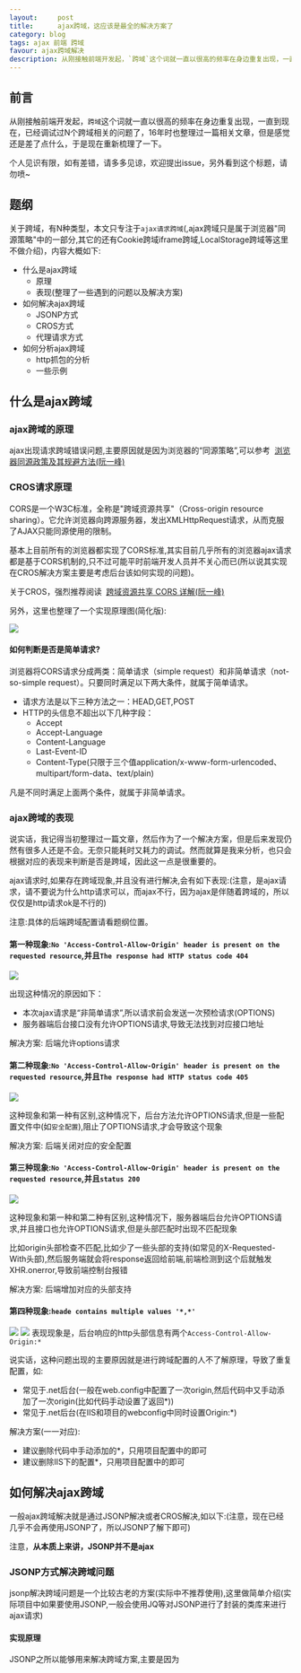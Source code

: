 ```yaml
---
layout:     post
title:      ajax跨域，这应该是最全的解决方案了
category: blog
tags: ajax 前端 跨域
favour: ajax跨域解决
description: 从刚接触前端开发起，`跨域`这个词就一直以很高的频率在身边重复出现，一直到现在，已经调试过N个跨域相关的问题了，16年时也整理过一篇相关文章，但是感觉还是差了点什么，于是现在重新梳理了一下。
---
```


## 前言
从刚接触前端开发起，`跨域`这个词就一直以很高的频率在身边重复出现，一直到现在，已经调试过N个跨域相关的问题了，16年时也整理过一篇相关文章，但是感觉还是差了点什么，于是现在重新梳理了一下。

个人见识有限，如有差错，请多多见谅，欢迎提出issue，另外看到这个标题，请勿喷~

## 题纲
关于跨域，有N种类型，本文只专注于`ajax请求跨域`(,ajax跨域只是属于浏览器"同源策略"中的一部分,其它的还有Cookie跨域iframe跨域,LocalStorage跨域等这里不做介绍)，内容大概如下:

* 什么是ajax跨域
  * 原理
  * 表现(整理了一些遇到的问题以及解决方案)
* 如何解决ajax跨域
  * JSONP方式
  * CROS方式
  * 代理请求方式
* 如何分析ajax跨域
  * http抓包的分析
  * 一些示例

## 什么是ajax跨域

### ajax跨域的原理
ajax出现请求跨域错误问题,主要原因就是因为浏览器的“同源策略”,可以参考
 [浏览器同源政策及其规避方法(阮一峰)](http://app.epoint.com.cn/doc.web.crossPlatformGroup//html/ajax/doc_ajax_crossDomain.html?#crossDomain_sameOriginPolicy)

### CROS请求原理
CORS是一个W3C标准，全称是"跨域资源共享"（Cross-origin resource sharing）。它允许浏览器向跨源服务器，发出XMLHttpRequest请求，从而克服了AJAX只能同源使用的限制。

基本上目前所有的浏览器都实现了CORS标准,其实目前几乎所有的浏览器ajax请求都是基于CORS机制的,只不过可能平时前端开发人员并不关心而已(所以说其实现在CROS解决方案主要是考虑后台该如何实现的问题)。

关于CROS，强烈推荐阅读 
[跨域资源共享 CORS 详解(阮一峰)](http://app.epoint.com.cn/doc.web.crossPlatformGroup//html/ajax/doc_ajax_crossDomain.html?#crossDomain_crosPrinciple)

另外，这里也整理了一个实现原理图(简化版):

![](https://dailc.github.io/staticResource/blog/basicKnowledge/ajax/img/img_ajax_crossDomain_5.png)

#### 如何判断是否是简单请求?
浏览器将CORS请求分成两类：简单请求（simple request）和非简单请求（not-so-simple request）。只要同时满足以下两大条件，就属于简单请求。

* 请求方法是以下三种方法之一：HEAD,GET,POST
* HTTP的头信息不超出以下几种字段：
  * Accept
  * Accept-Language
  * Content-Language
  * Last-Event-ID
  * Content-Type(只限于三个值application/x-www-form-urlencoded、     multipart/form-data、text/plain)

凡是不同时满足上面两个条件，就属于非简单请求。

### ajax跨域的表现
说实话，我记得当初整理过一篇文章，然后作为了一个解决方案，但是后来发现仍然有很多人还是不会。无奈只能耗时又耗力的调试。然而就算是我来分析，也只会根据对应的表现来判断是否是跨域，因此这一点是很重要的。

ajax请求时,如果存在跨域现象,并且没有进行解决,会有如下表现:(注意，是ajax请求，请不要说为什么http请求可以，而ajax不行，因为ajax是伴随着跨域的，所以仅仅是http请求ok是不行的)

注意:具体的后端跨域配置请看题纲位置。

#### 第一种现象:`No 'Access-Control-Allow-Origin' header is present on the requested resource`,并且`The response had HTTP status code 404`

![](https://dailc.github.io/staticResource/blog/basicKnowledge/ajax/img/img_ajax_crossDomain_1.png)

出现这种情况的原因如下：

* 本次ajax请求是“非简单请求”,所以请求前会发送一次预检请求(OPTIONS)
* 服务器端后台接口没有允许OPTIONS请求,导致无法找到对应接口地址

解决方案: 后端允许options请求

#### 第二种现象:`No 'Access-Control-Allow-Origin' header is present on the requested resource`,并且`The response had HTTP status code 405`

![](https://dailc.github.io/staticResource/blog/basicKnowledge/ajax/img/img_ajax_crossDomain_2.png)

这种现象和第一种有区别,这种情况下，后台方法允许OPTIONS请求,但是一些配置文件中(如`安全配置`),阻止了OPTIONS请求,才会导致这个现象

解决方案: 后端关闭对应的安全配置

#### 第三种现象:`No 'Access-Control-Allow-Origin' header is present on the requested resource`,并且`status 200`

![](https://dailc.github.io/staticResource/blog/basicKnowledge/ajax/img/img_ajax_crossDomain_3.png)

这种现象和第一种和第二种有区别,这种情况下，服务器端后台允许OPTIONS请求,并且接口也允许OPTIONS请求,但是头部匹配时出现不匹配现象

比如origin头部检查不匹配,比如少了一些头部的支持(如常见的X-Requested-With头部),然后服务端就会将response返回给前端,前端检测到这个后就触发XHR.onerror,导致前端控制台报错

解决方案: 后端增加对应的头部支持

#### 第四种现象:`heade contains multiple values '*,*'`

![](https://dailc.github.io/staticResource/blog/basicKnowledge/ajax/img/img_ajax_crossDomain_10.png)
![](https://dailc.github.io/staticResource/blog/basicKnowledge/ajax/img/img_ajax_crossDomain_11.png)
表现现象是，后台响应的http头部信息有两个`Access-Control-Allow-Origin:*`

说实话，这种问题出现的主要原因就是进行跨域配置的人不了解原理，导致了重复配置，如:

* 常见于.net后台(一般在web.config中配置了一次origin,然后代码中又手动添加了一次origin(比如代码手动设置了返回*))
* 常见于.net后台(在IIS和项目的webconfig中同时设置Origin:*)

解决方案(一一对应):

* 建议删除代码中手动添加的*，只用项目配置中的即可
* 建议删除IIS下的配置*，只用项目配置中的即可

## 如何解决ajax跨域
一般ajax跨域解决就是通过JSONP解决或者CROS解决,如以下:(注意，现在已经几乎不会再使用JSONP了，所以JSONP了解下即可)

注意，**从本质上来讲，JSONP并不是ajax**

### JSONP方式解决跨域问题
jsonp解决跨域问题是一个比较古老的方案(实际中不推荐使用),这里做简单介绍(实际项目中如果要使用JSONP,一般会使用JQ等对JSONP进行了封装的类库来进行ajax请求)

#### 实现原理
JSONP之所以能够用来解决跨域方案,主要是因为 <script> 脚本拥有跨域能力,而JSONP正是利用这一点来实现。具体原理如图

![](https://dailc.github.io/staticResource/blog/basicKnowledge/ajax/img/img_ajax_crossDomain_4.png)

#### 实现流程
JSONP的实现步骤大致如下(参考了来源中的文章)

* 客户端网页网页通过添加一个<script>元素，向服务器请求JSON数据，这种做法不受同源政策限制
  
```
function addScriptTag(src) {
  var script = document.createElement('script');
  script.setAttribute("type","text/javascript");
  script.src = src;
  document.body.appendChild(script);
}

window.onload = function () {
  addScriptTag('http://example.com/ip?callback=foo');
}

function foo(data) {
  console.log('response data: ' + JSON.stringify(data));
};						
	
```
请求时,接口地址是作为构建出的脚本标签的src的,这样,当脚本标签构建出来时,最终的src是接口返回的内容
* 服务端对应的接口在返回参数外面添加函数包裹层

```
foo({
  "test": "testData"
});						
```

* 由于<script>元素请求的脚本，直接作为代码运行。这时，只要浏览器定义了foo函数，该函数就会立即调用。作为参数的JSON数据被视为JavaScript对象，而不是字符串，因此避免了使用JSON.parse的步骤。
注意,一般的JSONP接口和普通接口返回数据是有区别的,所以接口如果要做JSONO兼容,需要进行判断是否有对应callback关键字参数,如果有则是JSONP请求,返回JSONP数据,否则返回普通数据

**使用注意**
基于JSONP的实现原理,所以JSONP只能是“GET”请求,不能进行较为复杂的POST和其它请求,所以遇到那种情况,就得参考下面的CROS解决跨域了(所以如今它也基本被淘汰了)

### CROS解决跨域问题
CROS的原理上文中已经介绍了，这里主要介绍的是，实际项目中，后端应该如何配置以解决问题(因为大量项目实践都是由后端进行解决的)，这里整理了一些常见的后端解决方案:

#### PHP后台配置
PHP后台得配置几乎是所有后台中最为简单的,遵循如下步骤即可:

* 第一步:配置Php 后台允许跨域

```
<?php
header('Access-Control-Allow-Origin: *');
header('Access-Control-Allow-Headers: Origin, X-Requested-With, Content-Type, Accept');
//主要为跨域CROS配置的两大基本信息,Origin和headers
```

* 第二步:配置Apache web服务器跨域(httpd.conf中)
原始代码

```
<Directory />
    AllowOverride none
    Require all denied
</Directory>
```
改为以下代码

```
<Directory />
    Options FollowSymLinks
    AllowOverride none
    Order deny,allow
    Allow from all
</Directory>
```

#### Node.js后台配置(express框架)
Node.js的后台也相对来说比较简单就可以进行配置。只需用express如下配置:

```
app.all('*', function(req, res, next) {
	res.header("Access-Control-Allow-Origin", "*");
	res.header("Access-Control-Allow-Headers", "X-Requested-With");
	res.header("Access-Control-Allow-Methods", "PUT,POST,GET,DELETE,OPTIONS");
	res.header("X-Powered-By", ' 3.2.1')
        //这段仅仅为了方便返回json而已
	res.header("Content-Type", "application/json;charset=utf-8");
	if(req.method == 'OPTIONS') {
		//让options请求快速返回
		res.sendStatus(200); 
	} else { 
		next(); 
	}
});
```

#### JAVA后台配置
JAVA后台配置只需要遵循如下步骤即可:

* 第一步:获取依赖jar包
下载 [cors-filter-1.7.jar](https://dailc.github.io/staticResource/blog/basicKnowledge/ajax/resource/cors-filter-2.4.jar), [java-property-utils-1.9.jar](https://dailc.github.io/staticResource/blog/basicKnowledge/ajax/resource/java-property-utils-1.9.1.jar) 这两个库文件放到lib目录下。(放到对应项目的webcontent/WEB-INF/lib/下)

* 第二步:如果项目用了Maven构建的,请添加如下依赖到pom.xml中:(非maven请忽视)

```
<dependency>
	<groupId>com.thetransactioncompany</groupId>
	<artifactId>cors-filter</artifactId>
	<version>[ version ]</version>
</dependency>
```
其中版本应该是最新的稳定版本,CROS过滤器
* 第三步:添加CROS配置到项目的Web.xml中( App/WEB-INF/web.xml)

```
<!-- 跨域配置-->	
<filter>
		<!-- The CORS filter with parameters -->
		<filter-name>CORS</filter-name>
		<filter-class>com.thetransactioncompany.cors.CORSFilter</filter-class>
		
		<!-- Note: All parameters are options, if omitted the CORS 
		     Filter will fall back to the respective default values.
		  -->
		<init-param>
			<param-name>cors.allowGenericHttpRequests</param-name>
			<param-value>true</param-value>
		</init-param>
		
		<init-param>
			<param-name>cors.allowOrigin</param-name>
			<param-value>*</param-value>
		</init-param>
		
		<init-param>
			<param-name>cors.allowSubdomains</param-name>
			<param-value>false</param-value>
		</init-param>
		
		<init-param>
			<param-name>cors.supportedMethods</param-name>
			<param-value>GET, HEAD, POST, OPTIONS</param-value>
		</init-param>
		
		<init-param>
			<param-name>cors.supportedHeaders</param-name>
			<param-value>Accept, Origin, X-Requested-With, Content-Type, Last-Modified</param-value>
		</init-param>
		
		<init-param>
			<param-name>cors.exposedHeaders</param-name>
			<!--这里可以添加一些自己的暴露Headers   -->
			<param-value>X-Test-1, X-Test-2</param-value>
		</init-param>
		
		<init-param>
			<param-name>cors.supportsCredentials</param-name>
			<param-value>true</param-value>
		</init-param>
		
		<init-param>
			<param-name>cors.maxAge</param-name>
			<param-value>3600</param-value>
		</init-param>

	</filter>

	<filter-mapping>
		<!-- CORS Filter mapping -->
		<filter-name>CORS</filter-name>
		<url-pattern>/*</url-pattern>
	</filter-mapping>
```
请注意,以上配置文件请放到web.xml的前面,作为第一个filter存在(可以有多个filter的)

* 第四步:可能的安全模块配置错误(注意，某些框架中-譬如公司私人框架，有安全模块的，有时候这些安全模块配置会影响跨域配置，这时候可以先尝试关闭它们)

#### NET后台配置
.NET后台配置可以参考如下步骤:

* 第一步:网站配置
打开控制面板，选择管理工具,选择iis;右键单击自己的网站，选择浏览;打开网站所在目录,用记事本打开web.config文件添加下述配置信息,重启网站
![](https://dailc.github.io/staticResource/blog/basicKnowledge/ajax/img/img_ajax_crossDomain_9.png)
请注意,以上截图较老,如果配置仍然出问题,可以考虑增加更多的headers允许,比如:

```
"Access-Control-Allow-Headers":"X-Requested-With,Content-Type,Accept,Origin"			
```

* 第二步:其它更多配置,如果第一步进行了后,仍然有跨域问题，可能是:
  * 接口中有限制死一些请求类型(比如写死了POST等)，这时候请去除限    制
  * 接口中，重复配置了`Origin:*`，请去除即可
  * IIS服务器中，重复配置了`Origin:*`，请去除即可

### 代理请求方式解决接口跨域问题
注意，由于接口代理是有代价的，所以这个仅是开发过程中进行的。

与前面的方法不同，前面CROS是后端解决，而这个主要是前端对接口进行代理，也就是:

* 前端ajax请求的是本地接口
* 本地接口接收到请求后向实际的接口请求数据，然后再将信息返回给前端
* 一般用node.js即可代理

关于如何实现代理，这里就不重点描述了，方法和多，也不难，基本都是基于node.js的。

搜索关键字`node.js`,`代理请求`即可找到一大票的方案。

### OPTIONS预检的优化

```js
Access-Control-Max-Age: 
```

这个头部加上后，可以缓存此次请求的秒数。

在这个时间范围内，所有同类型的请求都将不再发送预检请求而是直接使用此次返回的头作为判断依据。

非常有用，可以大幅优化请求次数


## 如何分析ajax跨域
上述已经介绍了跨域的原理以及如何解决，但实际过程中，发现仍然有很多人对照着类似的文档无法解决跨域问题，主要体现在，前端人员不知道什么时候是跨域问题造成的，什么时候不是，因此这里稍微介绍下如何分析一个请求是否跨域:

### 抓包请求数据
第一步当然是得知道我们的ajax请求发送了什么数据，接收了什么，做到这一步并不难，也不需要`fiddler`等工具，仅基于`Chrome`即可

* `Chrome`浏览器打开对应发生ajax的页面，`F12`打开`Dev Tools`
* 发送ajax请求
* 右侧面板->`NetWork`->`XHR`，然后找到刚才的ajax请求，点进去

#### 示例一(正常的ajax请求)
![](https://dailc.github.io/staticResource/blog/basicKnowledge/ajax/img/img_ajax_crossDomain_12.png)

上述请求是一个正确的请求，为了方便，我把每一个头域的意思都表明了，我们可以清晰的看到，接口返回的响应头域中，包括了

```
Access-Control-Allow-Headers: X-Requested-With,Content-Type,Accept
Access-Control-Allow-Methods: Get,Post,Put,OPTIONS
Access-Control-Allow-Origin: *
```
所以浏览器接收到响应时，判断的是正确的请求，自然不会报错，成功的拿到了响应数据。

#### 示例二(跨域错误的ajax请求)
为了方便，我们仍然拿上面的错误表现示例举例。
![](https://dailc.github.io/staticResource/blog/basicKnowledge/ajax/img/img_ajax_crossDomain_3.png)

这个请求中，接口Allow里面没有包括`OPTIONS`，所以请求出现了跨域、

![](https://dailc.github.io/staticResource/blog/basicKnowledge/ajax/img/img_ajax_crossDomain_10.png)
这个请求中，`Access-Control-Allow-Origin: *`出现了两次，导致了跨域配置没有正确配置，出现了错误。

更多跨域错误基本都是类似的，就是以上三样没有满足(Headers,Allow,Origin)，这里不再一一赘述。

#### 示例三(与跨域无关的ajax请求)
当然，也并不是所有的ajax请求错误都与跨域有关，所以请不要混淆，比如以下:

![](https://dailc.github.io/staticResource/blog/basicKnowledge/ajax/img/img_ajax_crossDomain_14.png)
![](https://dailc.github.io/staticResource/blog/basicKnowledge/ajax/img/img_ajax_crossDomain_15.png)

比如这个请求，它的跨域配置没有一点问题，它出错仅仅是因为request的`Accept`和response的`Content-Type`不匹配而已。

### 更多
基本上都是这样去分析一个ajax请求，通过`Chrome`就可以知道了发送了什么数据，收到了什么数据，然后再一一比对就知道问题何在了。

## 写在最后的话
跨域是一个老生常谈的话题，网上也有大量跨域的资料，并且有不少精品(比如阮一峰前辈的)，但是身为一个前端人员不应该浅尝而止，故而才有了本文。

漫漫前端路，望与诸君共勉之！

## 附录

### 参考资料

* [浏览器同源政策及其规避方法(阮一峰)](http://www.ruanyifeng.com/blog/2016/04/same-origin-policy.html)
* [跨域资源共享 CORS 详解(阮一峰)](http://www.ruanyifeng.com/blog/2016/04/cors.html)
* [本人之前在cnblog上的文章](http://www.cnblogs.com/dailc/p/5893341.html)

### 原文链接
* [https://dailc.github.io/2017/03/22/ajaxCrossDomainSolution.html](https://dailc.github.io/2017/03/22/ajaxCrossDomainSolution.html)